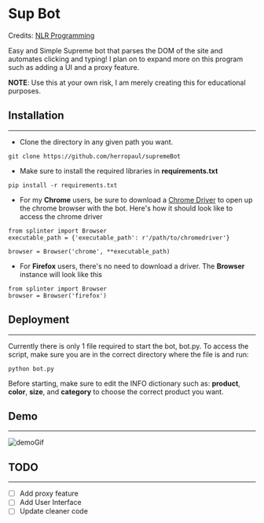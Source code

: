 # Sup Bot

Credits: [NLR Programming](https://www.youtube.com/channel/UC1D390f71viXSzv3JLe-yHw)

Easy and Simple Supreme bot that parses the DOM of the site and automates clicking and typing! I plan on to expand more on this program such as adding a UI and a proxy feature.

**NOTE**: Use this at your own risk, I am merely creating this for educational purposes.

## Installation
---
* Clone the directory in any given path you want.
```
git clone https://github.com/herropaul/supremeBot
```
* Make sure to install the required libraries in **requirements.txt**
```
pip install -r requirements.txt
```
* For my **Chrome** users, be sure to download a [Chrome Driver](https://chromedriver.chromium.org/downloads) to open up the chrome browser with the bot. Here's how it should look like to access the chrome driver
```
from splinter import Browser
executable_path = {'executable_path': r'/path/to/chromedriver'}

browser = Browser('chrome', **executable_path)
```
* For **Firefox** users, there's no need to download a driver. The **Browser** instance will look like this
```
from splinter import Browser
browser = Browser('firefox')
```

## Deployment
---
Currently there is only 1 file required to start the bot, bot.py. To access the script, make sure you are in the correct directory where the file is and run:
```
python bot.py
```

Before starting, make sure to edit the INFO dictionary such as: **product**, **color**, **size**, and **category** to choose the correct product you want.

## Demo
---
![demoGif](https://im4.ezgif.com/tmp/ezgif-4-3326c3bf39da.gif)

## TODO
---
* [ ] Add proxy feature
* [ ] Add User Interface
* [ ] Update cleaner code
